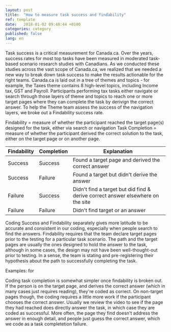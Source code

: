 ```yaml
---
layout: post
title:  "How to measure task success and findability"
ref: template
date:   2018-01-02 09:48:44 +0100
categories: category
published: false
lang: en
---
```

Task success is a critical measurement for Canada.ca. Over the years, success rates for most top tasks have been measured in moderated task-based scenario research studies with Canadians.  As we conducted these studies across the vast scope of Canada.ca, we realized that we needed a new way to break down task success to make the results actionable for the right teams. Canada.ca is laid out in a tree of themes and topics - for example, the Taxes theme contains 8 high-level topics, including Income tax, GST and Payroll. Participants performing tax tasks either navigate or search through those layers of theme and topics to reach one or more target pages where they can complete the task by derivign the correct answer. To help the Theme team assess the success of the navigation layers, we broke out a Findability success rate. 

Findability = measure of whether the participant reached the target page(s) designed for the task, either via search or navigation
Task Completion = measure of whether the participant derived the correct solution to the task, either on the target page or on another page. 

Findability | Completion | Explanation
--- | --- | ---
Success | Success |  Found a target page and derived the correct answer
Success | Failure |  Found a target but didn't derive the answer
Failure | Success |  Didn't find a target but did find & derive correct answer elsewhere on the site
Failure | Failure |  Didn't find target or an answer

Coding Success and Findability separately gives more latitude to be accurate and consistent in our coding, especially when people search to find the answers. Findability requires that the team declare target pages prior to the testing for a particular task scenario. The path and the target pages are usually the ones designed to hold the answer to the task, although in some cases, the design may not have been well-thought-out prior to testing. In a sense, the team is stating and pre-registering their hypothesis about the path to successfully completing the task.

Examples: for 

Coding task completion is somewhat simpler once findability is broken out. If the person is on the target page, and derives the correct answer (which in many cases just requires reading), they're coded as correct. On non-target pages though, the coding requires a little more work if the participant chooses the correct answer. Usually we review the video to see if the page they had reached does directly answer the task, in which case they are coded as successful. More often, the page they find doesn't address the answer in enough detail, and people just guess the correct answer, which we code as a task completetion failure.


